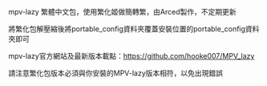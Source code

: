 mpv-lazy 繁體中文包，使用繁化姬做簡轉繁，由Arced製作，不定期更新

將繁化包解壓縮後將portable_config資料夾覆蓋安裝位置的portable_config資料夾即可

mpv-lazy官方網站及最新版本載點：https://github.com/hooke007/MPV_lazy

請注意繁化包版本必須與你安裝的MPV-lazy版本相符，以免出現錯誤
